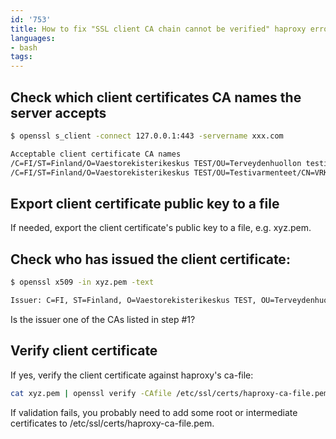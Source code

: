 ```yaml
---
id: '753'
title: How to fix "SSL client CA chain cannot be verified" haproxy error
languages:
- bash
tags:
---
```

Check which client certificates CA names the server accepts
-----------------------------------------------------------


```bash
$ openssl s_client -connect 127.0.0.1:443 -servername xxx.com

Acceptable client certificate CA names
/C=FI/ST=Finland/O=Vaestorekisterikeskus TEST/OU=Terveydenhuollon testiammattivarmenteet/CN=VRK TEST CA for Healthcare Professionals
/C=FI/ST=Finland/O=Vaestorekisterikeskus TEST/OU=Testivarmenteet/CN=VRK CA for Test Purposes
```
    

Export client certificate public key to a file
----------------------------------------------

If needed, export the client certificate's public key to a file, e.g. xyz.pem.

Check who has issued the client certificate:
--------------------------------------------


```bash
$ openssl x509 -in xyz.pem -text

Issuer: C=FI, ST=Finland, O=Vaestorekisterikeskus TEST, OU=Terveydenhuollon testiammattivarmenteet, CN=VRK TEST CA for Healthcare Professionals
```
    

Is the issuer one of the CAs listed in step \#1?

Verify client certificate
-------------------------

If yes, verify the client certificate against haproxy's ca-file:


```bash
cat xyz.pem | openssl verify -CAfile /etc/ssl/certs/haproxy-ca-file.pem
```
    

If validation fails, you probably need to add some root or intermediate certificates to /etc/ssl/certs/haproxy-ca-file.pem.

